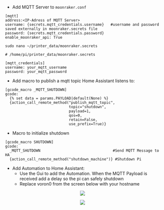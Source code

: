 * Add MQTT Server to `moonraker.conf`

```
[mqtt]
address:<IP-Adress of MQTT Server>
username: {secrets.mqtt_credentials.username}   #username and password saved externally in moonraker.secrets file
password: {secrets.mqtt_credentials.password}   
enable_moonraker_api: True
```


`sudo nano ~/printer_data/moonraker.secrets`

```
# /home/pi/printer_data/moonraker.secrets

[mqtt_credentials]
username: your_mqtt_username
password: your_mqtt_password
````



* Add macro to publish a mqtt topic Home Assistant listens to:

```
[gcode_macro _MQTT_SHUTDOWN]
gcode:
  {% set data = params.PAYLOAD|default(None) %}
  {action_call_remote_method("publish_mqtt_topic",
                             topic="shutdown",
                             payload=1,
                             qos=0,
                             retain=False,
                             use_prefix=True)}
```

* Macro to initialize shutdown
```
[gcode_macro SHUTDOWN]
gcode:
  _MQTT_SHUTDOWN                                 #Send MQTT Message to HA
  {action_call_remote_method("shutdown_machine")} #Shutdown Pi
```


* Add Automation to Home Assistant:
	- Use the Gui to add the Automation. When the MQTT Payload is received add a delay so the pi can safely shutdown
 	- Replace voron0 from the screen below with your hostname

<p align="center">
<img src="./screens/when.png">
</p>

<p align="center">
<img src="./screens/then_do.png">
</p>

